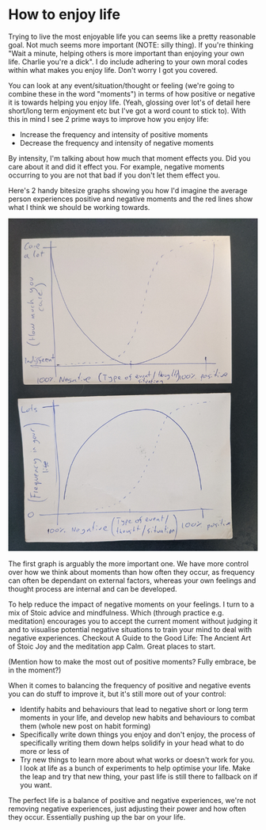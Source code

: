 # How to enjoy life

Trying to live the most enjoyable life you can seems like a pretty reasonable goal. Not much seems more important (NOTE: silly thing). If you're thinking "Wait a minute, helping others is more important than enjoying your own life. Charlie you're a dick". I do include adhering to your own moral codes within what makes you enjoy life. Don't worry I got you covered.

You can look at any event/situation/thought or feeling (we're going to combine these in the word "moments") in terms of how positive or negative it is towards helping you enjoy life. (Yeah, glossing over lot's of detail here short/long term enjoyment etc but I've got a word count to stick to). With this in mind I see 2 prime ways to improve how you enjoy life:

- Increase the frequency and intensity of positive moments
- Decrease the frequency and intensity of negative moments

By intensity, I'm talking about how much that moment effects you. Did you care about it and did it effect you. For example, negative moments occurring to you are not that bad if you don't let them effect you.

Here's 2 handy bitesize graphs showing you how I'd imagine the average person experiences positive and negative moments and the  red lines show what I think we should be working towards.

![Notes](../assets/notes.jpg)

The first graph is arguably the more important one. We have more control over how we think about moments than how often they occur, as frequency can often be dependant on external factors, whereas your own feelings and thought process are internal and can be developed.

To help reduce the impact of negative moments on your feelings. I turn to a mix of Stoic advice and mindfulness. Which (through practice e.g. meditation) encourages you to accept the current moment without judging it and to visualise potential negative situations to train your mind to deal with negative experiences. Checkout A Guide to the Good Life: The Ancient Art of Stoic Joy and the meditation app Calm. Great places to start.

(Mention how to make the most out of positive moments? Fully embrace, be in the moment?)

When it comes to balancing the frequency of positive and negative events you can do stuff to improve it, but it's still more out of your control:

- Identify habits and behaviours that lead to negative short or long term moments in your life, and develop new habits and behaviours to combat them (whole new post on habit forming)
- Specifically write down things you enjoy and don't enjoy, the process of specifically writing them down helps solidify in your head what to do more or less of
- Try new things to learn more about what works or doesn't work for you. I look at life as a bunch of experiments to help optimise your life. Make the leap and try that new thing, your past life is still there to fallback on if you want.

The perfect life is a balance of positive and negative experiences, we're not removing negative experiences, just adjusting their power and how often they occur. Essentially pushing up the bar on your life.

